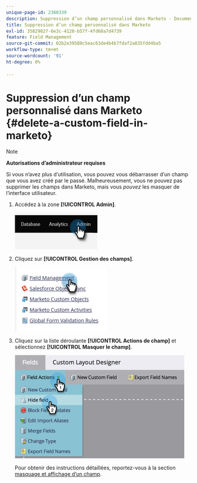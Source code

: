 ```yaml
---
unique-page-id: 2360339
description: Suppression d’un champ personnalisé dans Marketo - Documents Marketo - Documentation du produit
title: Suppression d’un champ personnalisé dans Marketo
exl-id: 35829827-6e3c-4120-b57f-4fd68a7d4739
feature: Field Management
source-git-commit: 02b2e39580c5eac63de4b4b7fdaf2a835fdd4ba5
workflow-type: tm+mt
source-wordcount: '91'
ht-degree: 0%

---
```


# Suppression d’un champ personnalisé dans Marketo {#delete-a-custom-field-in-marketo}

>[!NOTE]
>
>**Autorisations d’administrateur requises**

Si vous n’avez plus d’utilisation, vous pouvez vous débarrasser d’un champ que vous avez créé par le passé. Malheureusement, vous ne pouvez pas supprimer les champs dans Marketo, mais vous _pouvez_ les masquer de l’interface utilisateur.

1. Accédez à la zone **[!UICONTROL Admin]**.

   ![](assets/delete-a-custom-field-in-marketo-1.png)

1. Cliquez sur **[!UICONTROL Gestion des champs]**.

   ![](assets/delete-a-custom-field-in-marketo-2.png)

1. Cliquez sur la liste déroulante **[!UICONTROL Actions de champ]** et sélectionnez **[!UICONTROL Masquer le champ]**.

   ![](assets/delete-a-custom-field-in-marketo-3.png)

   Pour obtenir des instructions détaillées, reportez-vous à la section [masquage et affichage d’un champ](/help/marketo/product-docs/administration/field-management/hide-and-unhide-a-field.md).
